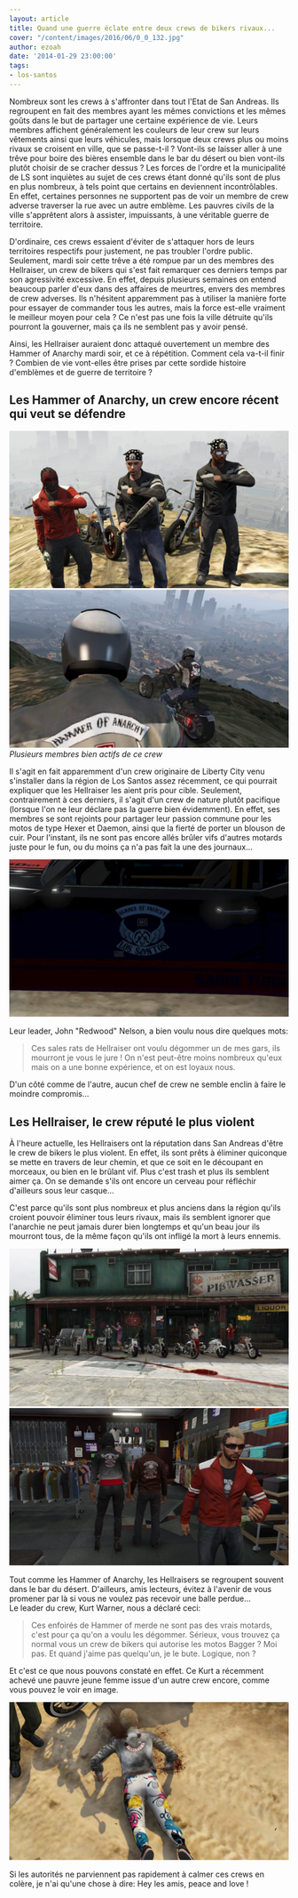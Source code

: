 ```yaml
---
layout: article
title: Quand une guerre éclate entre deux crews de bikers rivaux...
cover: "/content/images/2016/06/0_0_132.jpg"
author: ezoah
date: '2014-01-29 23:00:00'
tags:
- los-santos
---
```


Nombreux sont les crews à s'affronter dans tout l'Etat de San Andreas. Ils regroupent en fait des membres ayant les mêmes convictions et les mêmes goûts dans le but de partager une certaine expérience de vie. Leurs membres affichent généralement les couleurs de leur crew sur leurs vêtements ainsi que leurs véhicules, mais lorsque deux crews plus ou moins rivaux se croisent en ville, que se passe-t-il ? Vont-ils se laisser aller à une trêve pour boire des bières ensemble dans le bar du désert ou bien vont-ils plutôt choisir de se cracher dessus ? Les forces de l'ordre et la municipalité de LS sont inquiètes au sujet de ces crews étant donné qu'ils sont de plus en plus nombreux, à tels point que certains en deviennent incontrôlables. En effet, certaines personnes ne supportent pas de voir un membre de crew adverse traverser la rue avec un autre emblème. Les pauvres civils de la ville s'apprêtent alors à assister, impuissants, à une véritable guerre de territoire.

D'ordinaire, ces crews essaient d'éviter de s'attaquer hors de leurs territoires respectifs pour justement, ne pas troubler l'ordre public. Seulement, mardi soir cette trêve a été rompue par un des membres des Hellraiser, un crew de bikers qui s'est fait remarquer ces derniers temps par son agressivité excessive. En effet, depuis plusieurs semaines on entend beaucoup parler d'eux dans des affaires de meurtres, envers des membres de crew adverses. Ils n'hésitent apparemment pas à utiliser la manière forte pour essayer de commander tous les autres, mais la force est-elle vraiment le meilleur moyen pour cela ? Ce n'est pas une fois la ville détruite qu'ils pourront la gouverner, mais ça ils ne semblent pas y avoir pensé.

Ainsi, les Hellraiser auraient donc attaqué ouvertement un membre des Hammer of Anarchy mardi soir, et ce à répétition. Comment cela va-t-il finir ? Combien de vie vont-elles être prises par cette sordide histoire d'emblèmes et de guerre de territoire ?

## Les Hammer of Anarchy, un crew encore récent qui veut se défendre

![](/content/images/2016/06/0_0_133.jpg)
![Plusieurs membres bien actifs de ce crew](/content/images/2016/06/0_0_134.jpg)
_Plusieurs membres bien actifs de ce crew_

Il s'agit en fait apparemment d'un crew originaire de Liberty City venu s'installer dans la région de Los Santos assez récemment, ce qui pourrait expliquer que les Hellraiser les aient pris pour cible. Seulement, contrairement à ces derniers, il s'agit d'un crew de nature plutôt pacifique (lorsque l'on ne leur déclare pas la guerre bien évidemment). En effet, ses membres se sont rejoints pour partager leur passion commune pour les motos de type Hexer et Daemon, ainsi que la fierté de porter un blouson de cuir. Pour l'instant, ils ne sont pas encore allés brûler vifs d'autres motards juste pour le fun, ou du moins ça n'a pas fait la une des journaux...

![](/content/images/2016/06/0_0_135.jpg)

Leur leader, John "Redwood" Nelson, a bien voulu nous dire quelques mots:

> Ces sales rats de Hellraiser ont voulu dégommer un de mes gars, ils mourront je vous le jure ! On n'est peut-être moins nombreux qu'eux mais on a une bonne expérience, et on est loyaux nous.

D'un côté comme de l'autre, aucun chef de crew ne semble enclin à faire le moindre compromis...

## Les Hellraiser, le crew réputé le plus violent

À l'heure actuelle, les Hellraisers ont la réputation dans San Andreas d'être le crew de bikers le plus violent. En effet, ils sont prêts à éliminer quiconque se mette en travers de leur chemin, et que ce soit en le découpant en morceaux, ou bien en le brûlant vif. Plus c'est trash et plus ils semblent aimer ça. On se demande s'ils ont encore un cerveau pour réfléchir d'ailleurs sous leur casque...

C'est parce qu'ils sont plus nombreux et plus anciens dans la région qu'ils croient pouvoir éliminer tous leurs rivaux, mais ils semblent ignorer que l'anarchie ne peut jamais durer bien longtemps et qu'un beau jour ils mourront tous, de la même façon qu'ils ont infligé la mort à leurs ennemis.

![](/content/images/2016/06/0_0_136.jpg)
![](/content/images/2016/06/0_0_137.jpg)

Tout comme les Hammer of Anarchy, les Hellraisers se regroupent souvent dans le bar du désert. D'ailleurs, amis lecteurs, évitez à l'avenir de vous promener par là si vous ne voulez pas recevoir une balle perdue...  
Le leader du crew, Kurt Warner, nous a déclaré ceci:

> Ces enfoirés de Hammer of merde ne sont pas des vrais motards, c'est pour ça qu'on a voulu les dégommer. Sérieux, vous trouvez ça normal vous un crew de bikers qui autorise les motos Bagger ? Moi pas. Et quand j'aime pas quelqu'un, je le bute. Logique, non ?

Et c'est ce que nous pouvons constaté en effet. Ce Kurt a récemment achevé une pauvre jeune femme issue d'un autre crew encore, comme vous pouvez le voir en image.

![](/content/images/2016/06/0_0_138.jpg)

Si les autorités ne parviennent pas rapidement à calmer ces crews en colère, je n'ai qu'une chose à dire: Hey les amis, peace and love !